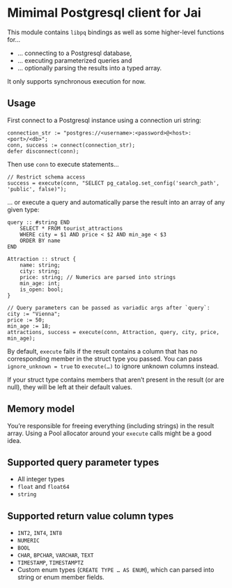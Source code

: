 # Mimimal Postgresql client for Jai

This module contains `libpq` bindings as well as some higher-level functions for…
* … connecting to a Postgresql database,
* … executing parameterized queries and
* … optionally parsing the results into a typed array.

It only supports synchronous execution for now.

## Usage

First connect to a Postgresql instance using a connection uri string:

```Jai
connection_str := "postgres://<username>:<password>@<host>:<port>/<db>";
conn, success := connect(connection_str);
defer disconnect(conn);
```

Then use `conn` to execute statements…

```Jai
// Restrict schema access
success = execute(conn, "SELECT pg_catalog.set_config('search_path', 'public', false)");
```

… or execute a query and automatically parse the result into an array of any given type:

```Jai 
query :: #string END
	SELECT * FROM tourist_attractions
	WHERE city = $1 AND price < $2 AND min_age < $3
	ORDER BY name
END

Attraction :: struct {
	name: string;
	city: string;
	price: string; // Numerics are parsed into strings
	min_age: int;
	is_open: bool;
}

// Query parameters can be passed as variadic args after `query`:
city := "Vienna";
price := 50;
min_age := 18;
attractions, success = execute(conn, Attraction, query, city, price, min_age);
```

By default, `execute` fails if the result contains a column that has no corresponding member in the struct type you passed.
You can pass `ignore_unknown = true` to `execute(…)` to ignore unknown columns instead.

If your struct type contains members that aren’t present in the result (or are null), they will be left at their default values.

## Memory model

You’re responsible for freeing everything (including strings) in the result array.
Using a Pool allocator around your `execute` calls might be a good idea.

## Supported query parameter types

* All integer types
* `float` and `float64`
* `string`

## Supported return value column types

* `INT2`, `INT4`, `INT8`
* `NUMERIC`
* `BOOL`
* `CHAR`, `BPCHAR`, `VARCHAR`, `TEXT`
* `TIMESTAMP`, `TIMESTAMPTZ`
* Custom enum types (`CREATE TYPE … AS ENUM`), which can parsed into string or enum member fields.
